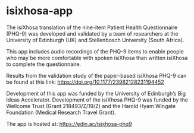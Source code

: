# isixhosa-app

The isiXhosa translation of the nine-item Patient Health Questionnaire (PHQ-9) was developed and validated by a team of researchers at the University of Edinburgh (UK) and Stellenbosch University (South Africa).

This app includes audio recordings of the PHQ-9 items to enable people who may be more comfortable with spoken isiXhosa than written isiXhosa to complete the questionnaire.

Results from the validation study of the paper-based isiXhosa PHQ-9 can be found at this link:
https://doi.org/10.1177/23982128231194452

Development of this app was funded by the University of Edinburgh’s Big Ideas Accelerator. Development of the isiXhosa PHQ-9 was funded by the Wellcome Trust (Grant 218493/Z/19/Z) and the Harold Hyam Wingate Foundation (Medical Research Travel Grant).

The app is hosted at:   https://edin.ac/isixhosa-phq9


